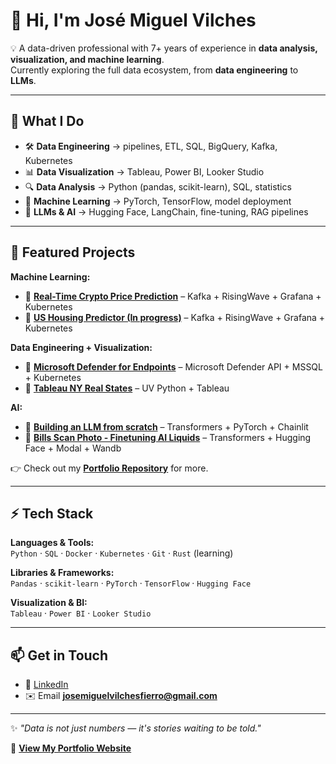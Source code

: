 # 👋 Hi, I'm José Miguel Vilches  

💡 A data-driven professional with 7+ years of experience in **data analysis, visualization, and machine learning**.  
Currently exploring the full data ecosystem, from **data engineering** to **LLMs**.  

---

## 🚀 What I Do
- 🛠️ **Data Engineering** → pipelines, ETL, SQL, BigQuery, Kafka, Kubernetes  
- 📊 **Data Visualization** → Tableau, Power BI, Looker Studio  
- 🔍 **Data Analysis** → Python (pandas, scikit-learn), SQL, statistics  
- 🤖 **Machine Learning** → PyTorch, TensorFlow, model deployment  
- 🧠 **LLMs & AI** → Hugging Face, LangChain, fine-tuning, RAG pipelines  

---

## 📌 Featured Projects

**Machine Learning:**
- 🔹 [**Real-Time Crypto Price Prediction**](https://github.com/jvilchesf/my_crypto_predictor) – Kafka + RisingWave + Grafana + Kubernetes
- 🔹 [**US Housing Predictor (In progress)**](https://github.com/jvilchesf/) – Kafka + RisingWave + Grafana + Kubernetes

**Data Engineering + Visualization:**
- 🔹 [**Microsoft Defender for Endpoints**](https://github.com/jvilchesf/mdendpoints) – Microsoft Defender API + MSSQL + Kubernetes 
- 🔹 [**Tableau NY Real States**](https://github.com/jvilchesf/nyc_realstates) – UV Python + Tableau  

**AI:**
- 🔹 [**Building an LLM from scratch**](https://github.com/jvilchesf/build_llm_from_scratch) – Transformers + PyTorch + Chainlit
- 🔹 [**Bills Scan Photo - Finetuning AI Liquids**](https://github.com/jvilchesf/bills_scan) – Transformers + Hugging Face + Modal + Wandb

👉 Check out my [**Portfolio Repository**](https://github.com/jvilchesf/Portfolio) for more.  

---

## ⚡ Tech Stack
**Languages & Tools:**  
`Python` · `SQL` · `Docker` · `Kubernetes` · `Git` · `Rust` (learning)  

**Libraries & Frameworks:**  
`Pandas` · `scikit-learn` · `PyTorch` · `TensorFlow` · `Hugging Face`  

**Visualization & BI:**  
`Tableau` · `Power BI` · `Looker Studio`  

---

## 📫 Get in Touch
- 💼 [LinkedIn](https://www.linkedin.com/in/jose-miguel-vilches-9905aa68/)  
- ✉️ Email **josemiguelvilchesfierro@gmail.com**

---

✨ *"Data is not just numbers — it's stories waiting to be told."*

📖 [**View My Portfolio Website**](https://jvilchesf.github.io/portfolio.github.io/)